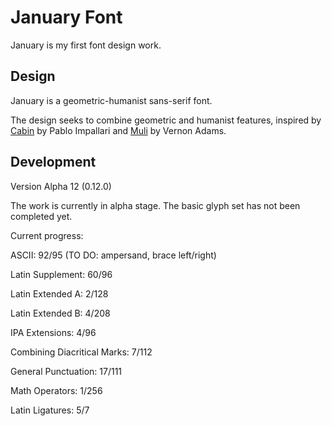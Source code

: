 # January Font
January is my first font design work. 

## Design
January is a geometric-humanist sans-serif font. 

The design seeks to combine geometric and humanist features, inspired by [Cabin](https://github.com/impallari/Cabin) by Pablo Impallari and [Muli](https://github.com/vernnobile/MuliFont) by Vernon Adams. 

## Development
Version Alpha 12 (0.12.0)

The work is currently in alpha stage. The basic glyph set has not been completed yet. 

Current progress:

ASCII: 92/95 (TO DO: ampersand, brace left/right)

Latin Supplement: 60/96

Latin Extended A: 2/128

Latin Extended B: 4/208

IPA Extensions: 4/96

Combining Diacritical Marks: 7/112

General Punctuation: 17/111

Math Operators: 1/256

Latin Ligatures: 5/7